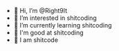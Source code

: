 - 👋 Hi, I’m @Right9lt
- 💩 I’m interested in shitcoding
- 💩 I’m currently learning shitcoding
- 💩 I'm good at shitcoding
- 💩 I am shitcode

<!---
Right9lt/Right9lt is a ✨ special ✨ repository because its `README.md` (this file) appears on your GitHub profile.
You can click the Preview link to take a look at your changes.
--->
